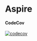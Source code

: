 # Aspire

#### CodeCov
[![codecov](https://codecov.io/gh/IndustryBear/aspire/branch/master/graph/badge.svg)](https://codecov.io/gh/IndustryBear/aspire)
